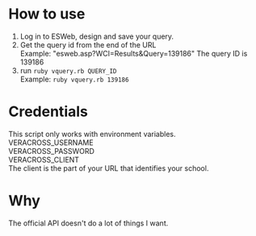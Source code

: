 # How to use

1. Log in to ESWeb, design and save your query.
2. Get the query id from the end of the URL  
  Example: "esweb.asp?WCI=Results&Query=139186"
  The query ID is 139186
3. run ```ruby vquery.rb QUERY_ID```  
  Example: ```ruby vquery.rb 139186```

# Credentials

This script only works with environment variables.  
VERACROSS_USERNAME  
VERACROSS_PASSWORD  
VERACROSS_CLIENT  
The client is the part of your URL that identifies your school.

# Why
The official API doesn't do a lot of things I want.
